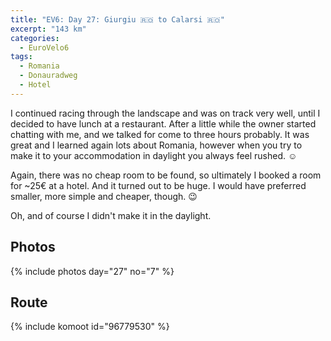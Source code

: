 ```yaml
---
title: "EV6: Day 27: Giurgiu 🇷🇴 to Calarsi 🇷🇴"
excerpt: "143 km"
categories:
  - EuroVelo6
tags:
  - Romania
  - Donauradweg
  - Hotel
---
```

I continued racing through the landscape and was on track very well, until I decided to have lunch at a restaurant.
After a little while the owner started chatting with me, and we talked for come to three hours probably. It was great and I learned again lots about Romania, however when you try to make it to your accommodation in daylight you always feel rushed. ☺️

Again, there was no cheap room to be found, so ultimately I booked a room for ~25€ at a hotel. And it turned out to be huge. I would have preferred smaller, more simple and cheaper, though. 😉

Oh, and of course I didn't make it in the daylight. 

## Photos

{% include photos day="27" no="7" %}

## Route
{% include komoot id="96779530" %}
